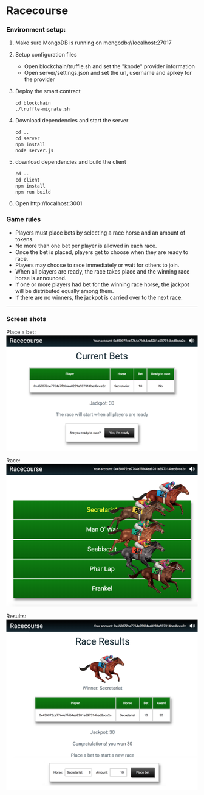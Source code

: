 # Racecourse

### Environment setup:

 1. Make sure MongoDB is running on mongodb://localhost:27017

 2. Setup configuration files

    - Open blockchain/truffle.sh and set the "knode" provider information
    - Open server/settings.json and set the url, username and apikey for the provider

 3. Deploy the smart contract
    ```
    cd blockchain
    ./truffle-migrate.sh
    ```

 4. Download dependencies and start the server
    ```
    cd ..
    cd server
    npm install
    node server.js
    ```
 5. download dependencies and build the client
    ```
    cd ..
    cd client
    npm install
    npm run build
    ```
 6. Open http://localhost:3001

### Game rules

 - Players must place bets by selecting a race horse and an amount of tokens.
 - No more than one bet per player is allowed in each race.
 - Once the bet is placed, players get to choose when they are ready to race.
 - Players may choose to race immediately or wait for others to join.
 - When all players are ready, the race takes place and the winning race horse is announced.
 - If one or more players had bet for the winning race horse, the jackpot will be distributed equally among them.
 - If there are no winners, the jackpot is carried over to the next race.


---

### Screen shots

Place a bet: 
![](./img/screen-1.png)

Race: 
![](./img/screen-2.png)

Results: 
![](./img/screen-3.png)